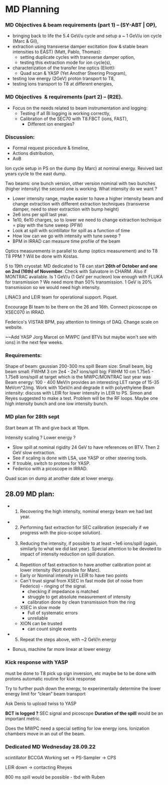 # MD Planning

### MD Objectives & beam requirements (part 1) – (SY-ABT | OP),
-   bringing back to life the 5.4 GeV/u cycle and setup a ~ 1 GeV/u ion cycle (Marc & Gil),
-   extraction using transverse damper excitation (low & stable beam intensities to EAST) (Matt, Pablo, Thomas):
	-   setting duplicate cycles with transverse damper option,
	-   testing this extraction mode for ion cycle(s),
-   characterization of the transfer line optics (Eliott):
	-   Quad scan & YASP (Yet Another Steering Program),
-   testing low energy (2GeV) proton transport to T8,
-   testing ions transport to T8 at different energies,

### MD Objectives  & requirements (part 2) – (R2E).
-   Focus on the needs related to beam instrumentation and logging:
	-   Testing if all BI logging is working correctly,
	-   Calibration of the SEC70 with T8.FBCT (ions, FAST),
		-   Different ion energies?

 ### Discussion:
-   Formal request procedure & timeline,
-   Actions distribution,
-   AoB

Ion cycle setup in PS on the dump (by Marc) at nominal energy.
Revived last years cycle to the east dump.

Two beams: one bunch version, other version nominal with two bunches (higher intensity) the second one is working.
What intensity do we want ?
* Lower intensity range, maybe easier to have a higher intensity beam and change extraction with different extraction techniques (transverse damper, need to steer extraction with bump height)
* 2e6 ions per spill last year.
* 1e10, 6e10 charges, so to lower we need to change extraction technique = play with the tune sweep (PFW)
* Look at spill with scintillator for spill as a function of time
* How low can we go with intensity with tune sweep ?
* BPM in IRRAD can measure time profile of the beam

Optics measurements in parallel to dump (optics measurement) and to T8
T8 PPM ? Will be done with Kostas.

5 to 19th cryostat: MD dedicated to T8 can start **26th of October and one on 2nd (16th) of November**. Check with Salvatore in CHARM. Also if MONTRAC available.
Is 1 GeV/u (1 GeV per nucleon) low enough with FLUKA for transmission ? We need more than 50% transmission. 1 GeV is 20% transmission so we would need high intensity.

LINAC3 and LEIR team for operational support. Piquet.

Encourage BI team to be there on the 26 and 16th. Connect picoscope on XSEC070 in IRRAD.

Federico's VISTAR BPM, pay attention to timings of DAQ.
Change scale on website.

~~Add YASP Jorg Marcel on MWPC (and BTVs but maybe won't see with ions) in the next few weeks.

### Requirements:
Shape of beam: gaussian
200-300 ms spill
Beam size: Small beam, big beam
	small: FWHM 3 cm 2e4 - 2e7 ions/spill
	big: FWHM 10 cm 1.75e5 - 1.75e8 ions/spill
	at target which is the MWPC/MONTRAC
	last year was 
Beam energy: 100 - 400 MeV/n provides an interesting LET range of 15-35 MeVcm^2/mg. Work with 1GeV/n and degrade it with polyethylene
Beam intensity: discuss with LEIR for lower intensity in LEIR to PS. Simon and Reyes suggested to make a test. Problem will be the RF loops. Maybe one high intensity bunch and one low intensity bunch.

### MD plan for 28th sept

Start beam at 11h and give back at 19pm.

Intensity scaling ?
Lower energy ?

* Slow spill at nominal rigidity 24 GeV to have references on BTV. Then 2 GeV slow extraction.
* See if scaling is done with LSA, use YASP or other steering tools.
* If trouble, switch to protons for YASP.
* Federico with a picoscope in IRRAD.

Quad scan on dump at another date at lower energy.


## 28.09 MD plan:
-   1) Recovering the high intensity, nominal energy beam we had last year.

-   2) Performing fast extraction for SEC calibration (especially if we progress with the pico-scope solution).

-   3) Reducing the intensity, if possible to at least ~1e6 ions/spill (again, similarly to what we did last year).  Special attention to be devoted to impact of intensity reduction on spill duration.

-   4) Repetition of fast extraction to have another calibration point at lower intensity (Not possible for Marc).
	- Early or Nominal intensity in LEIR to have two points
	- Can't trust signal from XSEC in fast mode (lot of noise from Federico) - ringing of the signal.
		- checking if impedance is matched
		- struggle to get absolute measurement of intensity
		- calibration done by clean transmission from the ring
	- XSEC in slow mode
		- Full of systematic errors
		- unreliable
	- XION can be trusted
		- can count single events

-   5) Repeat the steps above, with ~2 GeV/n energy

* Bonus, machine far more linear at lower energy

### Kick response with YASP
must be done to T8 pick up sign inversion, etc
maybe be to be done with protons
automatic routine for kick response

Try to further push down the energy, to experimentally determine the lower energy limit for “clean” beam transport

Ask Denis to upload twiss to YASP

**BCT is logged ?**
SEC signal and picoscope
**Duration of the spill** would be an important metric.

Does the MWPC need a special setting for low energy ions.
Ionization chambers move in an out of the beam.

### Dedicated MD Wednesday 28.09.22

scintillator BCCGA
Working set -> PS-Sampler -> CPS 

LEIR down -> contacting Rheyes

800 ms spill would be possible - tbd with Ruben